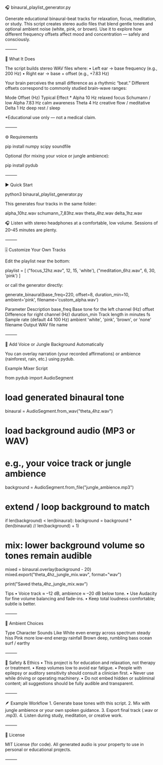 🎧 binaural_playlist_generator.py

Generate educational binaural-beat tracks for relaxation, focus, meditation, or study.
This script creates stereo audio files that blend gentle tones and optional ambient noise (white, pink, or brown).
Use it to explore how different frequency offsets affect mood and concentration — safely and consciously.

⸻

🧠 What It Does

The script builds stereo WAV files where:
	•	Left ear → base frequency (e.g., 200 Hz)
	•	Right ear → base + offset (e.g., +7.83 Hz)

Your brain perceives the small difference as a rhythmic “beat.”
Different offsets correspond to commonly studied brain-wave ranges:

Mode	Offset (Hz)	Typical Effect *
Alpha	10 Hz	relaxed focus
Schumann / low Alpha	7.83 Hz	calm awareness
Theta	4 Hz	creative flow / meditative
Delta	1 Hz	deep rest / sleep

*Educational use only — not a medical claim.

⸻

⚙️ Requirements

pip install numpy scipy soundfile

Optional (for mixing your voice or jungle ambience):

pip install pydub


⸻

▶️  Quick Start

python3 binaural_playlist_generator.py

This generates four tracks in the same folder:

alpha_10hz.wav
schumann_7_83hz.wav
theta_4hz.wav
delta_1hz.wav

🎧 Listen with stereo headphones at a comfortable, low volume.
Sessions of 20–45 minutes are plenty.

⸻

🎚️  Customize Your Own Tracks

Edit the playlist near the bottom:

playlist = [
    ("focus_12hz.wav", 12, 15, 'white'),
    ("meditation_6hz.wav", 6, 30, 'pink')
]

or call the generator directly:

generate_binaural(base_freq=220, offset=8, duration_min=10,
                  ambient='pink', filename='custom_alpha.wav')

Parameter	Description
base_freq	Base tone for the left channel (Hz)
offset	Difference for right channel (Hz)
duration_min	Track length in minutes
fs	Sample rate (default 44 100 Hz)
ambient	'white', 'pink', 'brown', or 'none'
filename	Output WAV file name


⸻

🌿  Add Voice or Jungle Background Automatically

You can overlay narration (your recorded affirmations) or ambience (rainforest, rain, etc.) using pydub.

Example Mixer Script

from pydub import AudioSegment

# load generated binaural tone
binaural = AudioSegment.from_wav("theta_4hz.wav")

# load background audio (MP3 or WAV)
# e.g., your voice track or jungle ambience
background = AudioSegment.from_file("jungle_ambience.mp3")

# extend / loop background to match
if len(background) < len(binaural):
    background = background * (len(binaural) // len(background) + 1)

# mix: lower background volume so tones remain audible
mixed = binaural.overlay(background - 20)
mixed.export("theta_4hz_jungle_mix.wav", format="wav")

print("Saved theta_4hz_jungle_mix.wav")

Tips
	•	Voice track ≈ –12 dB, ambience ≈ –20 dB below tone.
	•	Use Audacity for fine volume balancing and fade-ins.
	•	Keep total loudness comfortable; subtle is better.

⸻

🌈  Ambient Choices

Type	Character	Sounds Like
White	even energy across spectrum	steady hiss
Pink	more low-end energy	rainfall
Brown	deep, rumbling bass	ocean surf / earthy


⸻

🧩  Safety & Ethics
	•	This project is for education and relaxation, not therapy or treatment.
	•	Keep volumes low to avoid ear fatigue.
	•	People with epilepsy or auditory sensitivity should consult a clinician first.
	•	Never use while driving or operating machinery.
	•	Do not embed hidden or subliminal content; all suggestions should be fully audible and transparent.

⸻

🪶  Example Workflow
	1.	Generate base tones with this script.
	2.	Mix with jungle ambience or your own spoken guidance.
	3.	Export final track (.wav or .mp3).
	4.	Listen during study, meditation, or creative work.

⸻

📄  License

MIT License (for code).
All generated audio is your property to use in personal or educational projects.

⸻

